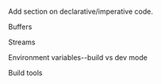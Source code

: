 Add section on declarative/imperative code. 

Buffers

Streams

Environment variables--build vs dev mode

Build tools
